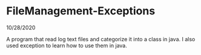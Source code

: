 # FileManagement-Exceptions
10/28/2020

A program that read log text files and categorize it into a class in java. I also used exception to learn how to use them in java. 
